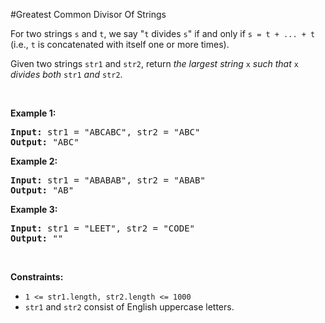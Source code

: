 #Greatest Common Divisor Of Strings
<p>For two strings <code>s</code> and <code>t</code>, we say "<code>t</code> divides <code>s</code>" if and only if <code>s = t + ... + t</code> (i.e., <code>t</code> is concatenated with itself one or more times).</p>
<p>Given two strings <code>str1</code> and <code>str2</code>, return <em>the largest string </em><code>x</code><em> such that </em><code>x</code><em> divides both </em><code>str1</code><em> and </em><code>str2</code>.</p>
<p> </p>
<p><strong class="example">Example 1:</strong></p>
<pre><strong>Input:</strong> str1 = "ABCABC", str2 = "ABC"
<strong>Output:</strong> "ABC"
</pre>
<p><strong class="example">Example 2:</strong></p>
<pre><strong>Input:</strong> str1 = "ABABAB", str2 = "ABAB"
<strong>Output:</strong> "AB"
</pre>
<p><strong class="example">Example 3:</strong></p>
<pre><strong>Input:</strong> str1 = "LEET", str2 = "CODE"
<strong>Output:</strong> ""
</pre>
<p> </p>
<p><strong>Constraints:</strong></p>
<ul>
<li><code>1 &lt;= str1.length, str2.length &lt;= 1000</code></li>
<li><code>str1</code> and <code>str2</code> consist of English uppercase letters.</li>
</ul>
